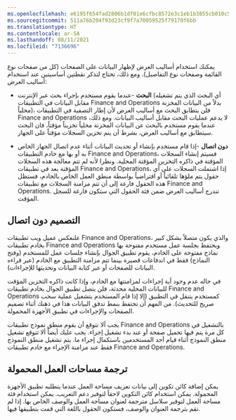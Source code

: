 ```yaml
---
ms.openlocfilehash: e6195f654fad2806b1df01e6cfbc8572e3c1eb1b3855cb010c5a6c45759ea888
ms.sourcegitcommit: 511a76b204f93d23cf9f7a70059525f79170f6bb
ms.translationtype: HT
ms.contentlocale: ar-SA
ms.lasthandoff: 08/11/2021
ms.locfileid: "7136696"
---
```

يمكنك استخدام أساليب العرض لإظهار البيانات على الصفحات (كل من صفحات نوع القائمة وصفحات نوع التفاصيل). ومع ذلك، تحتاج لتذكر نقطتين أساسيتين عند استخدام أساليب العرض:

- **البحث** -عندما يقوم مستخدم بإجراء بحث عبر الإنترنت (أي البحث الذي يتم تشغيله مقابل البيانات في التطبيقات Finance and Operations بدلاً من البيانات المخزنة محلياً)، فلن يتطابق البحث مع أساليب العرض لأن إطار التصفية في التطبيقات Finance and Operations لا يدعم عمليات البحث مقابل أساليب البيانات. ومع ذلك، عندما يقوم مستخدم بالبحث عن البيانات المخزنة محلياً تخزيناً مؤقتاً، فان البحث سيتطابق مع أساليب العرض، بشرط أن يتم تخزين السجلات مؤقتاً على الجهاز.


- **دون اتصال** -إذا قام مستخدم بإنشاء أو تحديث البيانات أثناء عدم اتصال الجهاز الخاص به أو بها مع خادم التطبيقات Finance and Operations، فسيتم إنشاء السجلات المؤقتة في ذاكره التخزين المؤقتة المحلية. ونظرا لأنه لم تتم معالجة هذه السجلات المؤقتة بعد في تطبيقات Finance and Operations، إذا اشتملت السجلات على أي حقول يتم ملؤها تلقائياً أو افتراضياً بواسطة منطق العمل الخاص بالخادم، فستظل هذه الحقول فارغة إلى أن تتم مزامنة السجلات مع تطبيقات Finance and Operations. تندرج أساليب العرض ضمن فئة الحقول التي ستكون فارغة للسجل المؤقت.

## <a name="designing-for-offline"></a>التصميم دون اتصال
علىعكس عميل ويب تطبيقات Finance and Operations، والذي يكون متصلاً بشكل كبير بخادم تطبيقات Finance and Operations ويحتفظ بجلسة عمل مستخدم مفتوحة بها نماذج مفتوحة على الخادم، يقوم تطبيق الجوال بإنشاء جلسات عمل للمستخدم (وفتح النماذج) فقط في اندفاعات قصيرة بينما تتم مزامنة التطبيق مع الخادم (عبر قراءه البيانات للصفحات أو عبر كتابة البيانات وتحديثها للإجراءات). 

في حاله عدم وجود أية إجراءات لمزامنتها مع الخادم، وإذا كانت ذاكره التخزين المؤقت للبيانات المحلية محدثة، فلن يتصل تطبيق الجوال بخادم تطبيقات Finance and Operations كمستخدم يتنقل في التطبيق (إلا إذا قام المستخدم بتشغيل عملية سحب صريح للتحديث). من المهم أن تحتفظ بنمط تدفق البيانات هذا في ذهنك أثناء تصميم الصفحات والإجراءات في تطبيق الأجهزة المحمولة. 

يجب ألا تتوقع أن يقوم منطق نموذج تطبيقات Finance and Operations بالتشغيل في كل مرة يتم فيها تحميل صفحة أو عند بدء تشغيل إجراء. يجب عليك أيضاً ألا تتوقع تشغيل منطق النموذج أثناء قيام أحد المستخدمين باستكمال إجراء ما. يتم تشغيل منطق النموذج فقط عند مزامنة الإجراء مع خادم تطبيقات Finance and Operations.

## <a name="localize-mobile-workspaces"></a>ترجمة مساحات العمل المحمولة
يمكن إضافة كائن تكوين إلى بيانات تعريف مساحة العمل عندما يتطلبه تطبيق الأجهزة المحمولة. يمكن استخدام كائن التكوين لاحقاً لتوفير دعم التعريب. يمكن استخدام فئة مساحة العمل لتوفير سلاسل مترجمة لعنوان مساحة العمل والوصف الخاص بها. إذا لم تقم بترجمة العنوان والوصف، فستكون الحقول باللغة التي قمت بتطبيقها فيها.

 
